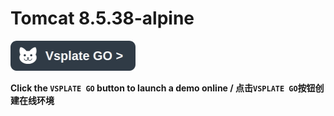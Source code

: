 # Tomcat 8.5.38-alpine

<a href="https://www.vsplate.com/?docker-compose=https://github.com/vsplate/dcenvs/tomcat/8.5.38-alpine"><img alt="VSPLATE GO" src="https://raw.githubusercontent.com/vsplate/images/master/vsgo_btn.png" width="200px"></a>

**Click the `VSPLATE GO` button to launch a demo online / 点击`VSPLATE GO`按钮创建在线环境**